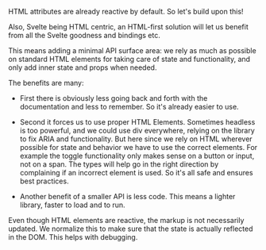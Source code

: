 HTML attributes are already reactive by default. So let's build upon this!

Also, Svelte being HTML centric, an HTML-first solution will let us benefit from all the Svelte goodness and bindings etc.

This means adding a minimal API surface area: we rely as much as possible on standard HTML elements for taking care of state and functionality, and only add inner state and props when needed.

The benefits are many:

- First there is obviously less going back and forth with the documentation and less to remember. So it's already easier to use.

- Second it forces us to use proper HTML Elements. Sometimes headless is too powerful, and we could use div everywhere, relying on the library to fix ARIA and functionality. But here since we rely on HTML wherever possible for state and behavior we have to use the correct elements. For example the toggle functionality only makes sense on a button or input, not on a span. The types will help go in the right direction by complaining if an incorrect element is used. So it's all safe and ensures best practices.

- Another benefit of a smaller API is less code. This means a lighter library, faster to load and to run.

Even though HTML elements are reactive, the markup is not necessarily updated. We normalize this to make sure that the state is actually reflected in the DOM. This helps with debugging.
